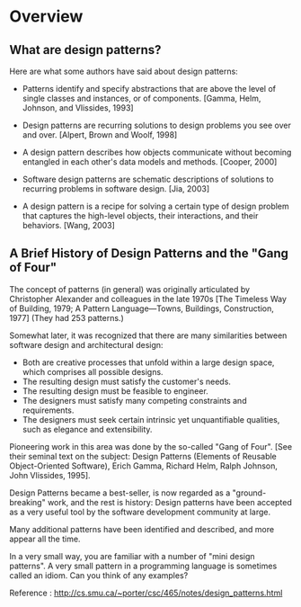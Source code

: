 # Overview

## What are design patterns?

Here are what some authors have said about design patterns:
<ul><li>
  
Patterns identify and specify abstractions that are above the level of single classes and instances, or of components. [Gamma, Helm, Johnson, and Vlissides, 1993]

</li><li>
Design patterns are recurring solutions to design problems you see over and over. [Alpert, Brown and Woolf, 1998]
  
</li><li>
  
A design pattern describes how objects communicate without becoming entangled in each other's data models and methods. [Cooper, 2000]
  
</li><li>
  
Software design patterns are schematic descriptions of solutions to recurring problems in software design. [Jia, 2003]
  
</li><li>
  
A design pattern is a recipe for solving a certain type of design problem that captures the high-level objects, their interactions, and their behaviors. [Wang, 2003]
  
</li>
</ul>

## A Brief History of Design Patterns and the "Gang of Four"

The concept of patterns (in general) was originally articulated by Christopher Alexander and colleagues in the late 1970s [The Timeless Way of Building, 1979; A Pattern Language—Towns, Buildings, Construction, 1977] (They had 253 patterns.)


Somewhat later, it was recognized that there are many similarities between software design and architectural design:

<ul><li>
Both are creative processes that unfold within a large design space, which comprises all possible designs.
  
</li><li>
The resulting design must satisfy the customer's needs.
  
</li><li>
The resulting design must be feasible to engineer.
  
</li><li>
The designers must satisfy many competing constraints and requirements.
  
</li><li>
The designers must seek certain intrinsic yet unquantifiable qualities, such as elegance and extensibility.
  
</li></ul>
Pioneering work in this area was done by the so-called "Gang of Four". [See their seminal text on the subject: Design Patterns (Elements of Reusable Object-Oriented Software), Erich Gamma, Richard Helm, Ralph Johnson, John Vlissides, 1995].


Design Patterns became a best-seller, is now regarded as a "ground-breaking" work, and the rest is history: Design patterns have been accepted as a very useful tool by the software development community at large.


Many additional patterns have been identified and described, and more appear all the time.


In a very small way, you are familiar with a number of "mini design patterns". A very small pattern in a programming language is sometimes called an idiom. Can you think of any examples?



Reference : http://cs.smu.ca/~porter/csc/465/notes/design_patterns.html

